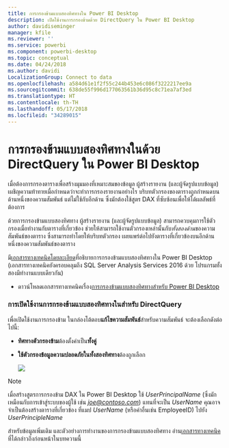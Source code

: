 ```yaml
---
title: การกรองข้ามแบบสองทิศทางใน Power BI Desktop
description: เปิดใช้งานการกรองข้ามด้วย DirectQuery ใน Power BI Desktop
author: davidiseminger
manager: kfile
ms.reviewer: ''
ms.service: powerbi
ms.component: powerbi-desktop
ms.topic: conceptual
ms.date: 04/24/2018
ms.author: davidi
LocalizationGroup: Connect to data
ms.openlocfilehash: a584d61e1f2f55c244b453e6c086f3222217ee9a
ms.sourcegitcommit: 638de55f996d177063561b36d95c8c71ea7af3ed
ms.translationtype: HT
ms.contentlocale: th-TH
ms.lasthandoff: 05/17/2018
ms.locfileid: "34289015"
---
```

# <a name="bidirectional-cross-filtering-using-directquery-in-power-bi-desktop"></a>การกรองข้ามแบบสองทิศทางในด้วย DirectQuery ใน Power BI Desktop

เมื่อต้องการกรองตารางเพื่อสร้างมุมมองที่เหมาะสมของข้อมูล ผู้สร้างรายงาน (และผู้จัดรูปแบบข้อมูล) เผชิญความท้าทายเมื่อกำหนดว่าจะทำการกรองรายงานอย่างไร บริบทตัวกรองของตารางถูกกำหนดบนด้านหนึ่งของความสัมพันธ์ แต่ไม่ใช้กับอีกด้าน ซึ่งมักต้องใช้สูตร DAX ที่ซับซ้อนเพื่อให้ได้ผลลัพธ์ที่ต้องการ

ด้วยการกรองข้ามแบบสองทิศทาง ผู้สร้างรายงาน (และผู้จัดรูปแบบข้อมูล) สามารถควบคุมการใช้ตัวกรองเมื่อทำงานกับตารางที่เกี่ยวข้อง ช่วยให้สามารถใช้งานตัวกรองเหล่านั้นกับ*ทั้งสองด้าน*ของความสัมพันธ์ของตาราง ซึ่งสามารถทำโดยให้บริบทตัวกรอง เผยแพร่ต่อไปยังตารางที่เกี่ยวข้องบนอีกด้านหนึ่งของความสัมพันธ์ของตาราง

มี[เอกสารทางเทคนิคโดยละเอียด](http://download.microsoft.com/download/2/7/8/2782DF95-3E0D-40CD-BFC8-749A2882E109/Bidirectional%20cross-filtering%20in%20Analysis%20Services%202016%20and%20Power%20BI.docx)ที่อธิบายการกรองข้ามแบบสองทิศทางใน Power BI Desktop (เอกสารทางเทคนิคยังครอบคลุมถึง SQL Server Analysis Services 2016 ด้วย โปรแกรมทั้งสองมีทำงานแบบเดียวกัน)

* ดาวน์โหลดเอกสารทางเทคนิคเรื่อง[การกรองข้ามแบบสองทิศทางสำหรับ Power BI Desktop](http://download.microsoft.com/download/2/7/8/2782DF95-3E0D-40CD-BFC8-749A2882E109/Bidirectional%20cross-filtering%20in%20Analysis%20Services%202016%20and%20Power%20BI.docx)

### <a name="enabling-bidirectional-cross-filtering-for-directquery"></a>การเปิดใช้งานการกรองข้ามแบบสองทิศทางในสำหรับ DirectQuery

เพื่อเปิดใช้งานการกรองข้าม ในกล่องโต้ตอบ**แก้ไขความสัมพันธ์**สำหรับความสัมพันธ์ จะต้องเลือกดังต่อไปนี้:

* **ทิศทางตัวกรองข้าม**ต้องตั้งค่าเป็น**ทั้งคู่**
* **ใช้ตัวกรองข้อมูลความปลอดภัยในทั้งสองทิศทาง**ต้องถูกเลือก
  
  ![](media/desktop-bidirectional-filtering/bidirectional-filtering_2.png)

> [!NOTE]
> เมื่อสร้างสูตรการกรองข้าม DAX ใน Power BI Desktop ใช้ *UserPrincipalName* (ซึ่งมักเหมือนกับการเข้าสู่ระบบของผู้ใช้ เช่น *joe@contoso.com*) แทนที่จะเป็น *UserName* คุณอาจจำเป็นต้องสร้างตารางที่เกี่ยวข้อง ที่แมป *UserName* (หรือค่าอื่นเช่น EmployeeID) ไปยัง *UserPrincipleName*
> 
> 

สำหรับข้อมูลเพิ่มเติม และตัวอย่างการทำงานของการกรองข้ามแบบสองทิศทาง อ่าน[เอกสารทางเทคนิค](http://download.microsoft.com/download/2/7/8/2782DF95-3E0D-40CD-BFC8-749A2882E109/Bidirectional%20cross-filtering%20in%20Analysis%20Services%202016%20and%20Power%20BI.docx)ที่ได้กล่าวถึงก่อนหน้าในบทความนี้


